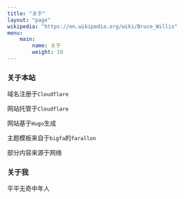 ```yaml
---
title: "关于"
layout: "page"
wikipedia: "https://en.wikipedia.org/wiki/Bruce_Willis"
menu:
    main:
        name: 关于
        weight: 10
---
```


 
### 关于本站

域名注册于`Cloudflare`

网站托管于`Cloudflare`

网站基于`Hugo`生成

主题模板来自于`bigfa`的`farallon`

部分内容来源于网络

### 关于我
 
平平无奇中年人